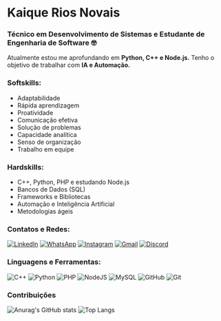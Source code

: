 # Kaique Rios Novais

### Técnico em Desenvolvimento de Sistemas e Estudante de Engenharia de Software 🤓

Atualmente estou me aprofundando em **Python, C++ e Node.js.** Tenho o objetivo de trabalhar com **IA e Automação.**

### Softskills:  
  
- Adaptabilidade  
- Rápida aprendizagem 
- Proatividade
- Comunicação efetiva  
- Solução de problemas  
-  Capacidade analítica
- Senso de organização
- Trabalho em equipe  

### Hardskills:  
  
- C++, Python, PHP e estudando Node.js  
- Bancos de Dados (SQL)  
- Frameworks e Bibliotecas  
- Automação e Inteligência Artificial  
- Metodologias ágeis 

### Contatos e Redes:
[![LinkedIn](https://img.shields.io/badge/LinkedIn-0077B5?style=for-the-badge&logo=linkedin&logoColor=white)](https://www.linkedin.com/in/kaiquerios/) [![WhatsApp](https://img.shields.io/badge/WhatsApp-25D366?style=for-the-badge&logo=whatsapp&logoColor=white)](https://wa.me/+5571999419853)  [![Instagram](https://img.shields.io/badge/-Instagram-%23E4405F?style=for-the-badge&logo=instagram&logoColor=white)](https://www.instagram.com/kaiqueriosz/) [![Gmail](https://img.shields.io/badge/Gmail-333333?style=for-the-badge&logo=gmail&logoColor=red)](mailto:kaiqverios@gmail.com) [![Discord](https://img.shields.io/badge/Discord-7289DA?style=for-the-badge&logo=discord&logoColor=white)](https://discord.com/channels/@kaiqueriosz/)

### Linguagens e Ferramentas:

![C++](https://img.shields.io/badge/C%2B%2B-00599C?style=for-the-badge&logo=c%2B%2B&logoColor=white)  ![Python](https://img.shields.io/badge/Python-000?style=for-the-badge&logo=python&logoColor=30A3DC) ![PHP](https://img.shields.io/badge/php-%23777BB4.svg?style=for-the-badge&logo=php&logoColor=white) ![NodeJS](https://img.shields.io/badge/node.js-6DA55F?style=for-the-badge&logo=node.js&logoColor=white)   ![MySQL](https://img.shields.io/badge/MySQL-00000F?style=for-the-badge&logo=mysql&logoColor=white)       ![GitHub](https://img.shields.io/badge/GitHub-100000?style=for-the-badge&logo=github&logoColor=white)   ![Git](https://img.shields.io/badge/GIT-E44C30?style=for-the-badge&logo=git&logoColor=white)  

### Contribuições 

![Anurag's GitHub stats](https://github-readme-stats.vercel.app/api?username=kaiquerios&theme=midnight-purple&show_icons=true) ![Top Langs](https://github-readme-stats-git-masterrstaa-rickstaa.vercel.app/api/top-langs/?username=kaiquerios&theme=midnight-purple&show_icons=true)
